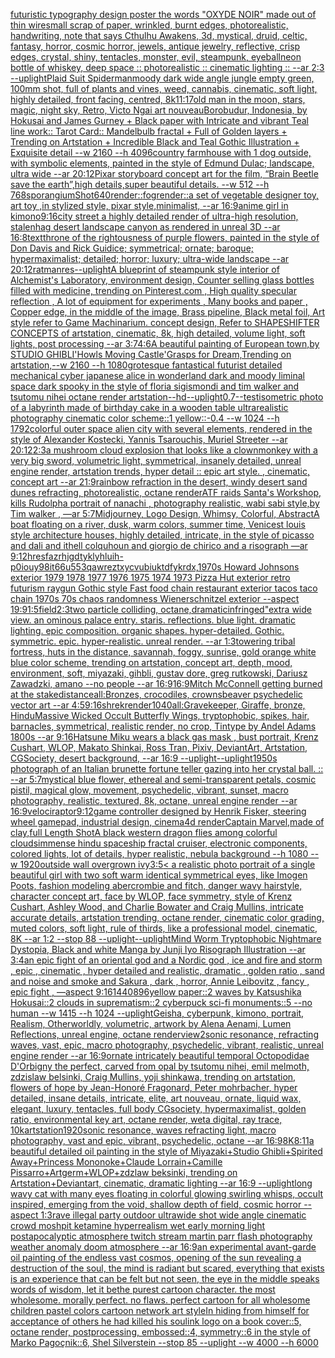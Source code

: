 [futuristic  typography design poster the words "OXYDE NOIR" made out of thin wire](https://www.ebank.nz/aiartgenerator?category=futuristic%20%20typography%20design%20poster%20the%20words%20%22OXYDE%20NOIR%22%20made%20out%20of%20thin%20wire)[small scrap of paper, wrinkled, burnt edges, photorealistic, handwriting, note that says Cthulhu Awakens, 3d, mystical, druid, celtic, fantasy, horror, cosmic horror, jewels, antique jewelry, reflective, crisp edges, crystal, shiny, tentacles, monster, evil, steampunk, eyeball](https://www.ebank.nz/aiartgenerator?category=small%20scrap%20of%20paper%2C%20wrinkled%2C%20burnt%20edges%2C%20photorealistic%2C%20handwriting%2C%20note%20that%20says%20Cthulhu%20Awakens%2C%203d%2C%20mystical%2C%20druid%2C%20celtic%2C%20fantasy%2C%20horror%2C%20cosmic%20horror%2C%20jewels%2C%20antique%20jewelry%2C%20reflective%2C%20crisp%20edges%2C%20crystal%2C%20shiny%2C%20tentacles%2C%20monster%2C%20evil%2C%20steampunk%2C%20eyeball)[neon bottle of whiskey, deep space :: photorealistic :: cinematic lighting :: --ar 2:3 --uplight](https://www.ebank.nz/aiartgenerator?category=neon%20bottle%20of%20whiskey%2C%20deep%20space%20%3A%3A%20photorealistic%20%3A%3A%20cinematic%20lighting%20%3A%3A%20--ar%202%3A3%20--uplight)[Plaid Suit Spiderman](https://www.ebank.nz/aiartgenerator?category=Plaid%20Suit%20Spiderman)[moody dark wide angle jungle empty green, 100mm shot, full of plants and vines, weed, cannabis, cinematic, soft light, highly detailed, front facing, centred, 8k](https://www.ebank.nz/aiartgenerator?category=moody%20dark%20wide%20angle%20jungle%20empty%20green%2C%20100mm%20shot%2C%20full%20of%20plants%20and%20vines%2C%20weed%2C%20cannabis%2C%20cinematic%2C%20soft%20light%2C%20highly%20detailed%2C%20front%20facing%2C%20centred%2C%208k)[11:17](https://www.ebank.nz/aiartgenerator?category=11%3A17)[old man in the moon, stars, magic, night sky, Retro, Victo Ngai art nouveau](https://www.ebank.nz/aiartgenerator?category=old%20man%20in%20the%20moon%2C%20stars%2C%20magic%2C%20night%20sky%2C%20Retro%2C%20Victo%20Ngai%20art%20nouveau)[Borobudur, Indonesia, by Hokusai and James Gurney + Black paper with Intricate and vibrant Teal line work:: Tarot Card:: Mandelbulb fractal + Full of Golden layers + Trending on Artstation + Incredible Black and Teal Gothic Illustration + Exquisite detail  --w 2160 --h 4096](https://www.ebank.nz/aiartgenerator?category=Borobudur%2C%20Indonesia%2C%20by%20Hokusai%20and%20James%20Gurney%20%2B%20Black%20paper%20with%20Intricate%20and%20vibrant%20Teal%20line%20work%3A%3A%20Tarot%20Card%3A%3A%20Mandelbulb%20fractal%20%2B%20Full%20of%20Golden%20layers%20%2B%20Trending%20on%20Artstation%20%2B%20Incredible%20Black%20and%20Teal%20Gothic%20Illustration%20%2B%20Exquisite%20detail%20%20--w%202160%20--h%204096)[country farmhouse with 1 dog outside, with symbolic elements, painted in the style of Edmund Dulac; landscape, ultra wide --ar 20:12](https://www.ebank.nz/aiartgenerator?category=country%20farmhouse%20with%201%20dog%20outside%2C%20with%20symbolic%20elements%2C%20painted%20in%20the%20style%20of%20Edmund%20Dulac%3B%20landscape%2C%20ultra%20wide%20--ar%2020%3A12)[Pixar storyboard concept art for the film, “Brain Beetle save the earth”,high details,super beautiful details. --w 512 --h 768](https://www.ebank.nz/aiartgenerator?category=Pixar%20storyboard%20concept%20art%20for%20the%20film%2C%20%E2%80%9CBrain%20Beetle%20save%20the%20earth%E2%80%9D%2Chigh%20details%2Csuper%20beautiful%20details.%20--w%20512%20--h%20768)[sporangium](https://www.ebank.nz/aiartgenerator?category=sporangium)[Shot](https://www.ebank.nz/aiartgenerator?category=Shot)[640](https://www.ebank.nz/aiartgenerator?category=640)[render::](https://www.ebank.nz/aiartgenerator?category=render%3A%3A)[fog](https://www.ebank.nz/aiartgenerator?category=fog)[render::](https://www.ebank.nz/aiartgenerator?category=render%3A%3A)[a set of vegetable designer toy, art toy ,in stylized style, pixar style,minimalist, --ar 16:9](https://www.ebank.nz/aiartgenerator?category=a%20set%20of%20vegetable%20designer%20toy%2C%20art%20toy%20%2Cin%20stylized%20style%2C%20pixar%20style%2Cminimalist%2C%20--ar%2016%3A9)[anime girl in kimono](https://www.ebank.nz/aiartgenerator?category=anime%20girl%20in%20kimono)[9:16](https://www.ebank.nz/aiartgenerator?category=9%3A16)[city street a highly detailed render of ultra-high resolution, stalenhag desert landscape canyon as rendered in unreal 3D   --ar 16:8](https://www.ebank.nz/aiartgenerator?category=city%20street%20a%20highly%20detailed%20render%20of%20ultra-high%20resolution%2C%20stalenhag%20desert%20landscape%20canyon%20as%20rendered%20in%20unreal%203D%20%20%20--ar%2016%3A8)[text](https://www.ebank.nz/aiartgenerator?category=text)[throne of the rightousness of purple flowers, painted in the style of Don Davis and Rick Guidice; symmetrical; ornate; baroque; hypermaximalist; detailed; horror; luxury; ultra-wide landscape --ar 20:12](https://www.ebank.nz/aiartgenerator?category=throne%20of%20the%20rightousness%20of%20purple%20flowers%2C%20painted%20in%20the%20style%20of%20Don%20Davis%20and%20Rick%20Guidice%3B%20symmetrical%3B%20ornate%3B%20baroque%3B%20hypermaximalist%3B%20detailed%3B%20horror%3B%20luxury%3B%20ultra-wide%20landscape%20--ar%2020%3A12)[ratman](https://www.ebank.nz/aiartgenerator?category=ratman)[res](https://www.ebank.nz/aiartgenerator?category=res)[--uplight](https://www.ebank.nz/aiartgenerator?category=--uplight)[A blueprint of steampunk style interior of Alchemist's Laboratory,  environment  design, Counter selling glass bottles filled with medicine,  trending on Pinterest.com  , High quality specular reflection , A lot of equipment for experiments , Many books and paper ,  Copper  edge, in the middle of the image, Brass pipeline,  Black metal foil,  Art style refer to Game Machinarium.  concept design, Refer to SHAPESHIFTER CONCEPTS  of artstation, cinematic,  8k, high detailed,  volume light,  soft lights,  post processing    --ar 3:7](https://www.ebank.nz/aiartgenerator?category=A%20blueprint%20of%20steampunk%20style%20interior%20of%20Alchemist%27s%20Laboratory%2C%20%20environment%20%20design%2C%20Counter%20selling%20glass%20bottles%20filled%20with%20medicine%2C%20%20trending%20on%20Pinterest.com%20%20%2C%20High%20quality%20specular%20reflection%20%2C%20A%20lot%20of%20equipment%20for%20experiments%20%2C%20Many%20books%20and%20paper%20%2C%20%20Copper%20%20edge%2C%20in%20the%20middle%20of%20the%20image%2C%20Brass%20pipeline%2C%20%20Black%20metal%20foil%2C%20%20Art%20style%20refer%20to%20Game%20Machinarium.%20%20concept%20design%2C%20Refer%20to%20SHAPESHIFTER%20CONCEPTS%20%20of%20artstation%2C%20cinematic%2C%20%208k%2C%20high%20detailed%2C%20%20volume%20light%2C%20%20soft%20lights%2C%20%20post%20processing%20%20%20%20--ar%203%3A7)[4:6](https://www.ebank.nz/aiartgenerator?category=4%3A6)[A beautiful painting of  European town,by STUDIO GHIBLI'Howls Moving Castle'Grasps for Dream,Trending on artstation,--w 2160 --h 1080](https://www.ebank.nz/aiartgenerator?category=A%20beautiful%20painting%20of%20%20European%20town%2Cby%20STUDIO%20GHIBLI%27Howls%20Moving%20Castle%27Grasps%20for%20Dream%2CTrending%20on%20artstation%2C--w%202160%20--h%201080)[grotesque fantastical futurist detailed mechanical cyber japanese alice in wonderland dark and moody liminal space dark spooky in the style of floria sigismondi and tim walker and tsutomu nihei octane render artstation](https://www.ebank.nz/aiartgenerator?category=grotesque%20fantastical%20futurist%20detailed%20mechanical%20cyber%20japanese%20alice%20in%20wonderland%20dark%20and%20moody%20liminal%20space%20dark%20spooky%20in%20the%20style%20of%20floria%20sigismondi%20and%20tim%20walker%20and%20tsutomu%20nihei%20octane%20render%20artstation)[--hd](https://www.ebank.nz/aiartgenerator?category=--hd)[--uplight](https://www.ebank.nz/aiartgenerator?category=--uplight)[0.7](https://www.ebank.nz/aiartgenerator?category=0.7)[--test](https://www.ebank.nz/aiartgenerator?category=--test)[isometric photo of a labyrinth made of birthday cake in a wooden table ultrarealistic photography cinematic  color scheme::1 yellow::-0.4  --w 1024 --h 1792](https://www.ebank.nz/aiartgenerator?category=isometric%20photo%20of%20a%20labyrinth%20made%20of%20birthday%20cake%20in%20a%20wooden%20table%20ultrarealistic%20photography%20cinematic%20%20color%20scheme%3A%3A1%20yellow%3A%3A-0.4%20%20--w%201024%20--h%201792)[colorful outer space alien city with several elements, rendered in the style of Alexander Kostecki, Yannis Tsarouchis, Muriel Streeter --ar 20:12](https://www.ebank.nz/aiartgenerator?category=colorful%20outer%20space%20alien%20city%20with%20several%20elements%2C%20rendered%20in%20the%20style%20of%20Alexander%20Kostecki%2C%20Yannis%20Tsarouchis%2C%20Muriel%20Streeter%20--ar%2020%3A12)[2:3](https://www.ebank.nz/aiartgenerator?category=2%3A3)[a mushroom cloud explosion that looks like a clown](https://www.ebank.nz/aiartgenerator?category=a%20mushroom%20cloud%20explosion%20that%20looks%20like%20a%20clown)[monkey with a very big sword, volumetric light, symmetrical, insanely detailed, unreal engine render, artstation trends, hyper detail :: epic art style. , cinematic, concept art --ar 21:9](https://www.ebank.nz/aiartgenerator?category=monkey%20with%20a%20very%20big%20sword%2C%20volumetric%20light%2C%20symmetrical%2C%20insanely%20detailed%2C%20unreal%20engine%20render%2C%20artstation%20trends%2C%20hyper%20detail%20%3A%3A%20epic%20art%20style.%20%2C%20cinematic%2C%20concept%20art%20--ar%2021%3A9)[rainbow refraction in the desert, windy desert sand dunes refracting, photorealistic, octane render](https://www.ebank.nz/aiartgenerator?category=rainbow%20refraction%20in%20the%20desert%2C%20windy%20desert%20sand%20dunes%20refracting%2C%20photorealistic%2C%20octane%20render)[ATF raids Santa's Workshop, kills Rudolph](https://www.ebank.nz/aiartgenerator?category=ATF%20raids%20Santa%27s%20Workshop%2C%20kills%20Rudolph)[a portrait of nanachi , photography realistic, wabi sabi style,by Tim walker , —ar 5:7](https://www.ebank.nz/aiartgenerator?category=a%20portrait%20of%20nanachi%20%2C%20photography%20realistic%2C%20wabi%20sabi%20style%2Cby%20Tim%20walker%20%2C%20%E2%80%94ar%205%3A7)[Midjourney, Logo Design, Whimsy, Colorful, Abstract](https://www.ebank.nz/aiartgenerator?category=Midjourney%2C%20Logo%20Design%2C%20Whimsy%2C%20Colorful%2C%20Abstract)[A boat floating on a river, dusk, warm colors, summer time, Venice](https://www.ebank.nz/aiartgenerator?category=A%20boat%20floating%20on%20a%20river%2C%20dusk%2C%20warm%20colors%2C%20summer%20time%2C%20Venice)[st louis style architecture houses, highly detailed, intricate, in the style of picasso and dali and ithell colquhoun and giorgio de chirico and a risograph —ar 9:12](https://www.ebank.nz/aiartgenerator?category=st%20louis%20style%20architecture%20houses%2C%20highly%20detailed%2C%20intricate%2C%20in%20the%20style%20of%20picasso%20and%20dali%20and%20ithell%20colquhoun%20and%20giorgio%20de%20chirico%20and%20a%20risograph%20%E2%80%94ar%209%3A12)[hresfazrhjgdtyklyhluih-p0iouy98it66u553qawreztxycvubiuktdfykrdx,](https://www.ebank.nz/aiartgenerator?category=hresfazrhjgdtyklyhluih-p0iouy98it66u553qawreztxycvubiuktdfykrdx%2C)[1970s Howard Johnsons exterior 1979 1978 1977 1976 1975 1974 1973 Pizza Hut exterior retro futurism raygun Gothic style Fast food chain restaurant exterior tacos taco chain 1970s 70s chaos randomness Wienerschnitzel exterior --aspect 19:9](https://www.ebank.nz/aiartgenerator?category=1970s%20Howard%20Johnsons%20exterior%201979%201978%201977%201976%201975%201974%201973%20Pizza%20Hut%20exterior%20retro%20futurism%20raygun%20Gothic%20style%20Fast%20food%20chain%20restaurant%20exterior%20tacos%20taco%20chain%201970s%2070s%20chaos%20randomness%20Wienerschnitzel%20exterior%20--aspect%2019%3A9)[1:5](https://www.ebank.nz/aiartgenerator?category=1%3A5)[field](https://www.ebank.nz/aiartgenerator?category=field)[2:3](https://www.ebank.nz/aiartgenerator?category=2%3A3)[two particle colliding, octane,dramatic](https://www.ebank.nz/aiartgenerator?category=two%20particle%20colliding%2C%20octane%2Cdramatic)[infringed"](https://www.ebank.nz/aiartgenerator?category=infringed%22)[extra wide view. an ominous palace entry. staris. reflections. blue light. dramatic lighting. epic composition. organic shapes. hyper-detailed. Gothic. symmetric. epic. hyper-realistic. unreal render. --ar 1:3](https://www.ebank.nz/aiartgenerator?category=extra%20wide%20view.%20an%20ominous%20palace%20entry.%20staris.%20reflections.%20blue%20light.%20dramatic%20lighting.%20epic%20composition.%20organic%20shapes.%20hyper-detailed.%20Gothic.%20symmetric.%20epic.%20hyper-realistic.%20unreal%20render.%20--ar%201%3A3)[towering tribal fortress, huts in the distance, savannah, foggy, sunrise, gold orange white blue color scheme, trending on artstation, concept art, depth, mood, environment, soft, miyazaki, gihbli, gustav dore, greg rutkowski, Dariusz Zawadzki, amano --no people --ar 16:9](https://www.ebank.nz/aiartgenerator?category=towering%20tribal%20fortress%2C%20huts%20in%20the%20distance%2C%20savannah%2C%20foggy%2C%20sunrise%2C%20gold%20orange%20white%20blue%20color%20scheme%2C%20trending%20on%20artstation%2C%20concept%20art%2C%20depth%2C%20mood%2C%20environment%2C%20soft%2C%20miyazaki%2C%20gihbli%2C%20gustav%20dore%2C%20greg%20rutkowski%2C%20Dariusz%20Zawadzki%2C%20amano%20--no%20people%20--ar%2016%3A9)[16:9](https://www.ebank.nz/aiartgenerator?category=16%3A9)[Mitch McConnell getting burned at the stake](https://www.ebank.nz/aiartgenerator?category=Mitch%20McConnell%20getting%20burned%20at%20the%20stake)[distance](https://www.ebank.nz/aiartgenerator?category=distance)[all:Bronzes, crocodiles, crowns](https://www.ebank.nz/aiartgenerator?category=all%3ABronzes%2C%20crocodiles%2C%20crowns)[beaver psychedelic vector art --ar 4:5](https://www.ebank.nz/aiartgenerator?category=beaver%20psychedelic%20vector%20art%20--ar%204%3A5)[9:16](https://www.ebank.nz/aiartgenerator?category=9%3A16)[shrek](https://www.ebank.nz/aiartgenerator?category=shrek)[render](https://www.ebank.nz/aiartgenerator?category=render)[1040](https://www.ebank.nz/aiartgenerator?category=1040)[all:Gravekeeper, Giraffe, bronze, Hindu](https://www.ebank.nz/aiartgenerator?category=all%3AGravekeeper%2C%20Giraffe%2C%20bronze%2C%20Hindu)[Massive Wicked Occult Butterfly Wings, tryptophobic, spikes, hair, barnacles, symmetrical, realistic render, no crop, Tintype by Andel Adams 1800s --ar 9:16](https://www.ebank.nz/aiartgenerator?category=Massive%20Wicked%20Occult%20Butterfly%20Wings%2C%20tryptophobic%2C%20spikes%2C%20hair%2C%20barnacles%2C%20symmetrical%2C%20realistic%20render%2C%20no%20crop%2C%20Tintype%20by%20Andel%20Adams%201800s%20--ar%209%3A16)[Hatsune Miku wears a black gas mask , bust portrait, Krenz Cushart, WLOP, Makato Shinkai, Ross Tran, Pixiv, DeviantArt, Artstation, CGSociety, desert background, --ar 16:9 --uplight](https://www.ebank.nz/aiartgenerator?category=Hatsune%20Miku%20wears%20a%20black%20gas%20mask%20%2C%20bust%20portrait%2C%20Krenz%20Cushart%2C%20WLOP%2C%20Makato%20Shinkai%2C%20Ross%20Tran%2C%20Pixiv%2C%20DeviantArt%2C%20Artstation%2C%20CGSociety%2C%20desert%20background%2C%20--ar%2016%3A9%20--uplight)[--uplight](https://www.ebank.nz/aiartgenerator?category=--uplight)[1950s photograph of an Italian brunette fortune teller gazing into her crystal ball. :: --ar 5:7](https://www.ebank.nz/aiartgenerator?category=1950s%20photograph%20of%20an%20Italian%20brunette%20fortune%20teller%20gazing%20into%20her%20crystal%20ball.%20%3A%3A%20--ar%205%3A7)[mystical blue flower, ethereal and semi-transparent petals, cosmic pistil, magical glow, movement, psychedelic, vibrant, sunset, macro photography, realistic, textured, 8k, octane, unreal engine render --ar 16:9](https://www.ebank.nz/aiartgenerator?category=mystical%20blue%20flower%2C%20ethereal%20and%20semi-transparent%20petals%2C%20cosmic%20pistil%2C%20magical%20glow%2C%20movement%2C%20psychedelic%2C%20vibrant%2C%20sunset%2C%20macro%20photography%2C%20realistic%2C%20textured%2C%208k%2C%20octane%2C%20unreal%20engine%20render%20--ar%2016%3A9)[velociraptor](https://www.ebank.nz/aiartgenerator?category=velociraptor)[9:12](https://www.ebank.nz/aiartgenerator?category=9%3A12)[game controller designed by Henrik Fisker, steering wheel gamepad, industrial design, cinema4d render](https://www.ebank.nz/aiartgenerator?category=game%20controller%20designed%20by%20Henrik%20Fisker%2C%20steering%20wheel%20gamepad%2C%20industrial%20design%2C%20cinema4d%20render)[Captain Marvel,made of clay,full Length Shot](https://www.ebank.nz/aiartgenerator?category=Captain%20Marvel%2Cmade%20of%20clay%2Cfull%20Length%20Shot)[A black western dragon flies among colorful clouds](https://www.ebank.nz/aiartgenerator?category=A%20black%20western%20dragon%20flies%20among%20colorful%20clouds)[immense hindu spaceship fractal cruiser, electronic components, colored lights, lot of details, hyper realistic, nebula background --h 1080 --w 1920](https://www.ebank.nz/aiartgenerator?category=immense%20hindu%20spaceship%20fractal%20cruiser%2C%20electronic%20components%2C%20colored%20lights%2C%20lot%20of%20details%2C%20hyper%20realistic%2C%20nebula%20background%20--h%201080%20--w%201920)[outside wall overgrown ivy](https://www.ebank.nz/aiartgenerator?category=outside%20wall%20overgrown%20ivy)[3:5](https://www.ebank.nz/aiartgenerator?category=3%3A5)[< a realistic photo portrait of a single beautiful girl with two soft warm identical symmetrical eyes, like Imogen Poots, fashion modeling abercrombie and fitch, danger wavy hairstyle, character concept art, face by WLOP, face symmetry, style of Krenz Cushart, Ashley Wood, and Charlie Bowater and Craig Mullins, intricate accurate details, artstation trending, octane render, cinematic color grading, muted colors, soft light, rule of thirds, like a professional model, cinematic, 8K --ar 1:2 --stop 88 --uplight](https://www.ebank.nz/aiartgenerator?category=%3C%20a%20realistic%20photo%20portrait%20of%20a%20single%20beautiful%20girl%20with%20two%20soft%20warm%20identical%20symmetrical%20eyes%2C%20like%20Imogen%20Poots%2C%20fashion%20modeling%20abercrombie%20and%20fitch%2C%20danger%20wavy%20hairstyle%2C%20character%20concept%20art%2C%20face%20by%20WLOP%2C%20face%20symmetry%2C%20style%20of%20Krenz%20Cushart%2C%20Ashley%20Wood%2C%20and%20Charlie%20Bowater%20and%20Craig%20Mullins%2C%20intricate%20accurate%20details%2C%20artstation%20trending%2C%20octane%20render%2C%20cinematic%20color%20grading%2C%20muted%20colors%2C%20soft%20light%2C%20rule%20of%20thirds%2C%20like%20a%20professional%20model%2C%20cinematic%2C%208K%20--ar%201%3A2%20--stop%2088%20--uplight)[--uplight](https://www.ebank.nz/aiartgenerator?category=--uplight)[Mind Worm  Tryptophobic Nightmare Dystopia, Black and white Manga by Junji Iyo Risograph  Illustration --ar 3:4](https://www.ebank.nz/aiartgenerator?category=Mind%20Worm%20%20Tryptophobic%20Nightmare%20Dystopia%2C%20Black%20and%20white%20Manga%20by%20Junji%20Iyo%20Risograph%20%20Illustration%20--ar%203%3A4)[an epic fight of an oriental god and a Nordic god , ice and fire and storm , epic , cinematic , hyper detailed and realistic, dramatic , golden ratio , sand and noise and smoke and Sakura , dark , horror, Annie Leibovitz , fancy , epic fight , —aspect 9:16](https://www.ebank.nz/aiartgenerator?category=an%20epic%20fight%20of%20an%20oriental%20god%20and%20a%20Nordic%20god%20%2C%20ice%20and%20fire%20and%20storm%20%2C%20epic%20%2C%20cinematic%20%2C%20hyper%20detailed%20and%20realistic%2C%20dramatic%20%2C%20golden%20ratio%20%2C%20sand%20and%20noise%20and%20smoke%20and%20Sakura%20%2C%20dark%20%2C%20horror%2C%20Annie%20Leibovitz%20%2C%20fancy%20%2C%20epic%20fight%20%2C%20%E2%80%94aspect%209%3A16)[1440](https://www.ebank.nz/aiartgenerator?category=1440)[896](https://www.ebank.nz/aiartgenerator?category=896)[yellow paper::2 waves by Katsushika Hokusai::2 clouds in suprematism::2 cyberpuck sci-fi monuments::5 --no human --w 1415 --h 1024 --uplight](https://www.ebank.nz/aiartgenerator?category=yellow%20paper%3A%3A2%20waves%20by%20Katsushika%20Hokusai%3A%3A2%20clouds%20in%20suprematism%3A%3A2%20cyberpuck%20sci-fi%20monuments%3A%3A5%20--no%20human%20--w%201415%20--h%201024%20--uplight)[Geisha, cyberpunk, kimono, portrait, Realism, Otherworldly, volumetric, artwork by Alena Aenami, Lumen Reflections, unreal engine, octane render](https://www.ebank.nz/aiartgenerator?category=Geisha%2C%20cyberpunk%2C%20kimono%2C%20portrait%2C%20Realism%2C%20Otherworldly%2C%20volumetric%2C%20artwork%20by%20Alena%20Aenami%2C%20Lumen%20Reflections%2C%20unreal%20engine%2C%20octane%20render)[view](https://www.ebank.nz/aiartgenerator?category=view)[2](https://www.ebank.nz/aiartgenerator?category=2)[sonic resonance, refracting waves, vast, epic, macro photography, psychedelic, vibrant, realistic, unreal engine render --ar 16:9](https://www.ebank.nz/aiartgenerator?category=sonic%20resonance%2C%20refracting%20waves%2C%20vast%2C%20epic%2C%20macro%20photography%2C%20psychedelic%2C%20vibrant%2C%20realistic%2C%20unreal%20engine%20render%20--ar%2016%3A9)[ornate intricately beautiful temporal Octopodidae D'Orbigny the perfect, carved from opal by tsutomu nihei, emil melmoth, zdzislaw belsinki, Craig Mullins, yoji shinkawa, trending on artstation, flowers of hope by Jean-Honoré Fragonard, Peter mohrbacher, hyper detailed, insane details, intricate, elite, art nouveau, ornate, liquid wax, elegant, luxury, tentacles, full body CGsociety, hypermaximalist, golden ratio, environmental key art, octane render, weta digital, ray trace, 10k](https://www.ebank.nz/aiartgenerator?category=ornate%20intricately%20beautiful%20temporal%20Octopodidae%20D%27Orbigny%20the%20perfect%2C%20carved%20from%20opal%20by%20tsutomu%20nihei%2C%20emil%20melmoth%2C%20zdzislaw%20belsinki%2C%20Craig%20Mullins%2C%20yoji%20shinkawa%2C%20trending%20on%20artstation%2C%20flowers%20of%20hope%20by%20Jean-Honor%C3%A9%20Fragonard%2C%20Peter%20mohrbacher%2C%20hyper%20detailed%2C%20insane%20details%2C%20intricate%2C%20elite%2C%20art%20nouveau%2C%20ornate%2C%20liquid%20wax%2C%20elegant%2C%20luxury%2C%20tentacles%2C%20full%20body%20CGsociety%2C%20hypermaximalist%2C%20golden%20ratio%2C%20environmental%20key%20art%2C%20octane%20render%2C%20weta%20digital%2C%20ray%20trace%2C%2010k)[artstation](https://www.ebank.nz/aiartgenerator?category=artstation)[1920](https://www.ebank.nz/aiartgenerator?category=1920)[sonic resonance, waves refracting light, macro photography, vast and epic, vibrant, psychedelic, octane --ar 16:9](https://www.ebank.nz/aiartgenerator?category=sonic%20resonance%2C%20waves%20refracting%20light%2C%20macro%20photography%2C%20vast%20and%20epic%2C%20vibrant%2C%20psychedelic%2C%20octane%20--ar%2016%3A9)[8K](https://www.ebank.nz/aiartgenerator?category=8K)[8:11](https://www.ebank.nz/aiartgenerator?category=8%3A11)[a beautiful detailed oil painting in the style of Miyazaki+Studio Ghibli+Spirited Away+Princess Mononoke+Claude Lorrain+Camille Pissarro+Artgerm+WLOP+zdzlaw beksinki, trending on Artstation+Deviantart, cinematic, dramatic lighting --ar 16:9 --uplight](https://www.ebank.nz/aiartgenerator?category=a%20beautiful%20detailed%20oil%20painting%20in%20the%20style%20of%20Miyazaki%2BStudio%20Ghibli%2BSpirited%20Away%2BPrincess%20Mononoke%2BClaude%20Lorrain%2BCamille%20Pissarro%2BArtgerm%2BWLOP%2Bzdzlaw%20beksinki%2C%20trending%20on%20Artstation%2BDeviantart%2C%20cinematic%2C%20dramatic%20lighting%20--ar%2016%3A9%20--uplight)[long wavy cat with many eyes floating in colorful glowing swirling whisps, occult inspired, emerging from the void, shallow depth of field, cosmic horror --aspect 1:3](https://www.ebank.nz/aiartgenerator?category=long%20wavy%20cat%20with%20many%20eyes%20floating%20in%20colorful%20glowing%20swirling%20whisps%2C%20occult%20inspired%2C%20emerging%20from%20the%20void%2C%20shallow%20depth%20of%20field%2C%20cosmic%20horror%20--aspect%201%3A3)[rave illegal party outdoor ultrawide shot wide angle cinematic crowd moshpit ketamine hyperrealism wet early morning light postapocalyptic atmosphere twitch stream martin parr flash photography  weather anomaly doom atmosphere --ar 16:9](https://www.ebank.nz/aiartgenerator?category=rave%20illegal%20party%20outdoor%20ultrawide%20shot%20wide%20angle%20cinematic%20crowd%20moshpit%20ketamine%20hyperrealism%20wet%20early%20morning%20light%20postapocalyptic%20atmosphere%20twitch%20stream%20martin%20parr%20flash%20photography%20%20weather%20anomaly%20doom%20atmosphere%20--ar%2016%3A9)[an experimental avant-garde oil painting of the endless vast cosmos, opening of the sun revealing a destruction of the soul, the mind is radiant but scared, everything that exists is an experience that can be felt but not seen, the eye in the middle speaks words of wisdom, let it be](https://www.ebank.nz/aiartgenerator?category=an%20experimental%20avant-garde%20oil%20painting%20of%20the%20endless%20vast%20cosmos%2C%20opening%20of%20the%20sun%20revealing%20a%20destruction%20of%20the%20soul%2C%20the%20mind%20is%20radiant%20but%20scared%2C%20everything%20that%20exists%20is%20an%20experience%20that%20can%20be%20felt%20but%20not%20seen%2C%20the%20eye%20in%20the%20middle%20speaks%20words%20of%20wisdom%2C%20let%20it%20be)[the purest cartoon character. the most wholesome. morally perfect. no flaws. perfect cartoon for all wholesome children pastel colors cartoon network art style](https://www.ebank.nz/aiartgenerator?category=the%20purest%20cartoon%20character.%20the%20most%20wholesome.%20morally%20perfect.%20no%20flaws.%20perfect%20cartoon%20for%20all%20wholesome%20children%20pastel%20colors%20cartoon%20network%20art%20style)[In hiding from himself for acceptance of others he had killed his soul](https://www.ebank.nz/aiartgenerator?category=In%20hiding%20from%20himself%20for%20acceptance%20of%20others%20he%20had%20killed%20his%20soul)[ink logo on a book cover::5, octane render, postprocessing, embossed::4, symmetry::6 in the style of Marko Pagoçnik::6, Shel Silverstein --stop 85 --uplight --w 4000 --h 6000](https://www.ebank.nz/aiartgenerator?category=ink%20logo%20on%20a%20book%20cover%3A%3A5%2C%20octane%20render%2C%20postprocessing%2C%20embossed%3A%3A4%2C%20symmetry%3A%3A6%20in%20the%20style%20of%20Marko%20Pago%C3%A7nik%3A%3A6%2C%20Shel%20Silverstein%20--stop%2085%20--uplight%20--w%204000%20--h%206000)